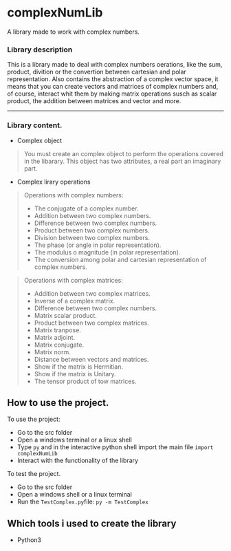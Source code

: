 # complexNumLib
A library made to work with complex numbers.

### Library description

This is a library made to deal with complex numbers oerations, like the sum, product, divition or the convertion between cartesian and polar representation.
Also contains the abstraction of a complex vector space, it means that you can create vectors and matrices of complex numbers and, of course, interact whit them by making matrix operations susch as scalar product, the addition between matrices and vector and more. 

---
### Library content. 
- Complex object
> You must create an complex object to perform the operations covered in the libarary. This object has two attributes, a real part an imaginary part.
- Complex lirary operations
> Operations with complex numbers:
> - The conjugate of a complex number.
> - Addition between two complex numbers.
> - Difference between two complex numbers.
> - Product between two complex numbers.
> - Division between two complex numbers.
>  - The phase (or angle in polar representation).
>  - The modulus o magnitude (in polar representation).
>  - The conversion among polar and cartesian representation of complex numbers.

> Operations with complex matrices:
> - Addition between two complex matrices.
> - Inverse of a complex matrix.
> - Difference between two complex numbers.
> - Matrix scalar product.
> - Product between two complex matrices.
> - Matrix tranpose.
> - Matrix adjoint.
> - Matrix conjugate.
> - Matrix norm.
> - Distance between vectors and matrices.
> - Show if the matrix is Hermitian.
> - Show if the matrix is Unitary.
> - The tensor product of tow matrices.


## How to use the project.
 To use the project:
 - Go to the src folder
 - Open a windows terminal or a linux shell
 - Type  `py` and in the interactive python shell import the main file `import complexNumLib`
 - Interact with the functionality of the library
 
 To test the project.
 - Go to the src folder
  - Open a windows shell or a linux terminal
  - Run the `TestComplex.py`file: `py -m TestComplex`

## Which tools i used to create the library
- Python3
